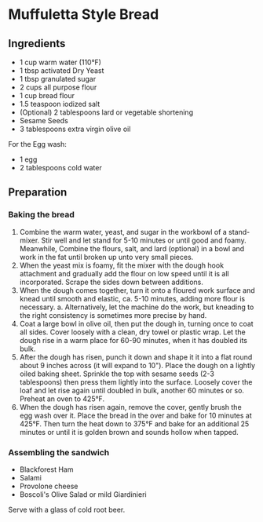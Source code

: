 # Muffuletta Style Bread

## Ingredients

- 1 cup warm water (110°F)
- 1 tbsp activated Dry Yeast
- 1 tbsp granulated sugar
- 2 cups all purpose flour
- 1 cup bread flour
- 1.5 teaspoon iodized salt
- (Optional) 2 tablespoons lard or vegetable shortening
- Sesame Seeds
- 3 tablespoons extra virgin olive oil

For the Egg wash:

- 1 egg
- 2 tablespoons cold water

## Preparation

### Baking the bread

1. Combine the warm water, yeast, and sugar in the workbowl of a stand-mixer. Stir well and let stand for 5-10 minutes or until good and foamy. Meanwhile, Combine the flours, salt, and lard (optional) in a bowl and work in the fat until broken up unto very small pieces.
2. When the yeast mix is foamy, fit the mixer with the dough hook attachment and gradually add the flour on low speed until it is all incorporated. Scrape the sides down between additions. 
3. When the dough comes together, turn it onto a floured work surface and knead until smooth and elastic, ca. 5-10 minutes, adding more flour is necessary.
    a. Alternatively, let the machine do the work, but kneading to the right consistency is sometimes more precise by hand.
4. Coat a large bowl in olive oil, then put the dough in, turning once to coat all sides. Cover loosely with a clean, dry towel or plastic wrap. Let the dough rise in a warm place for 60-90 minutes, when it has doubled its bulk.
5. After the dough has risen, punch it down and shape it it into a flat round about 9 inches across (it will expand to 10"). Place the dough on a lightly oiled baking sheet. Sprinkle the top with sesame seeds (2-3 tablespoons) then press them lightly into the surface. Loosely cover the loaf and let rise again until doubled in bulk, another 60 minutes or so. Preheat an oven to 425°F.
6. When the dough has risen again, remove the cover, gently brush the egg wash over it. Place the bread in the over and bake for 10 minutes at 425°F. Then turn the heat down to 375°F and bake for an additional 25 minutes or until it is golden brown and sounds hollow when tapped.

### Assembling the sandwich

- Blackforest Ham
- Salami
- Provolone cheese
- Boscoli's Olive Salad or mild Giardinieri

Serve with a glass of cold root beer.
